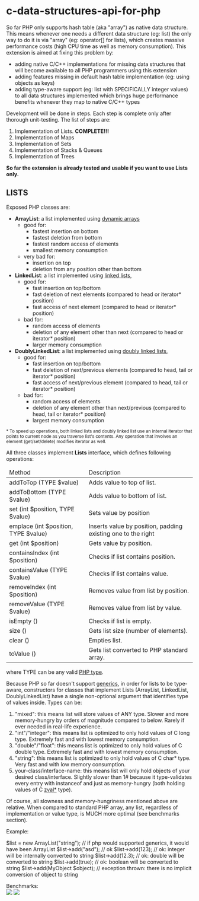 # c-data-structures-api-for-php

So far PHP only supports hash table (aka "array") as native data structure. This means whenever one needs a different data structure (eg: list) the only way to do it is via "array" (eg: operator[] for lists), which creates massive performance costs (high CPU time as well as memory consumption). This extension is aimed at fixing this problem by:

* adding native C/C++ implementations for missing data structures that will become available to all PHP programmers using this extension
* adding features missing in default hash table implementation (eg: using objects as keys)
* adding type-aware support (eg: list with SPECIFICALLY integer values) to all data structures implemented which brings huge performance benefits whenever they map to native C/C++ types

Development will be done in steps. Each step is complete only after thorough unit-testing. The list of steps are:

1. Implementation of Lists. <strong>COMPLETE!!!</strong>
2. Implementation of Maps
3. Implementation of Sets
4. Implementation of Stacks & Queues
5. Implementation of Trees

<strong>So far the extension is already tested and usable if you want to use Lists only.</strong> 

<h2>LISTS</h2>
Exposed PHP classes are:

* <strong>ArrayList</strong>: a list implemented using <a href="https://en.wikipedia.org/wiki/Dynamic_array">dynamic arrays</a>
	* good for:
		* fastest insertion on bottom
		* fastest deletion from bottom
		* fastest random access of elements
		* smallest memory consumption
	* very bad for:
		* insertion on top
		* deletion from any position other than bottom
* <strong>LinkedList</strong>: a list implemented using <a href="https://en.wikipedia.org/wiki/Linked_list">linked lists</a>, 
	* good for:
		* fast insertion on top/bottom
		* fast deletion of next elements (compared to head or iterator* position)
		* fast access of next element (compared to head or iterator* position)
	* bad for:
		* random access of elements
		* deletion of any element other than next (compared to head or iterator* position)
		* larger memory consumption
* <strong>DoublyLinkedList</strong>: a list implemented using <a href="https://en.wikipedia.org/wiki/Doubly_linked_list">doubly linked lists</a>, 
	* good for:
		* fast insertion on top/bottom
		* fast deletion of next/previous elements (compared to head, tail or iterator* position)
		* fast access of next/previous element (compared to head, tail or iterator* position)
	* bad for:
		* random access of elements
		* deletion of any element other than next/previous (compared to head, tail or iterator* position)
		* largest memory consumption

<small>* To speed up operations, both linked lists and doubly linked list use an internal iterator that points to current node as you traverse list's contents. Any operation that involves an element (get/set/delete) modifies iterator as well.</small>

All three classes implement <strong>Lists</strong> interface, which defines following operations:
<table>
	<thead>
		<tr>
			<td>Method</td>
			<td>Description</td>
		</tr>
	</thead>
	<tbody>
		<tr>
			<td>addToTop (TYPE $value)</td>
			<td>Adds value to top of list.</td>
		</tr>
		<tr>
			<td>addToBottom (TYPE $value)</td>
			<td>Adds value to bottom of list.</td>
		</tr>
		<tr>
			<td>set (int $position, TYPE $value)</td>
			<td>Sets value by position</td>
		</tr>
		<tr>
			<td>emplace (int $position, TYPE $value)</td>
			<td>Inserts value by position, padding existing one to the right</td>
		</tr>
		<tr>
			<td>get (int $position)</td>
			<td>Gets value by position.</td>
		</tr>
		<tr>
			<td>containsIndex (int $position)</td>
			<td>Checks if list contains position.</td>
		</tr>
		<tr>
			<td>containsValue (TYPE $value)</td>
			<td>Checks if list contains value.</td>
		</tr>
		<tr>
			<td>removeIndex (int $position)</td>
			<td>Removes value from list by position.</td>
		</tr>
		<tr>
			<td>removeValue (TYPE $value)</td>
			<td>Removes value from list by value.</td>
		</tr>
		<tr>
			<td>isEmpty ()</td>
			<td>Checks if list is empty.</td>
		</tr>
		<tr>
			<td>size ()</td>
			<td>Gets list size (number of elements).</td>
		</tr>
		<tr>
			<td>clear ()</td>
			<td>Empties list.</td>
		</tr>
		<tr>
			<td>toValue ()</td>
			<td>Gets list converted to PHP standard array.</td>
		</tr>
	</tbody>
</table>
where TYPE can be any valid <a href="http://php.net/manual/ro/language.types.php">PHP type</a>.
	
Because PHP so far doesn't support <a href="https://en.wikipedia.org/wiki/Generic_programming">generics</a>, in order for lists to be type-aware, constructors for classes that implement Lists (ArrayList, LinkedList, DoublyLinkedList) have a single non-optional argument that identifies type of values inside. Types can be:

1. "mixed": this means list will store values of ANY type. Slower and more memory-hungry by orders of magnitude compared to below. Rarely if ever needed in real-life experience.
2. "int"/"integer": this means list is optimized to only hold values of C long type. Extremely fast and with lowest memory consumption.
3. "double"/"float": this means list is optimized to only hold values of C double type. Extremely fast and with lowest memory consumption.
4. "string": this means list is optimized to only hold values of C char* type. Very fast and with low memory consumption.
5. your-class/interface-name: this means list will only hold objects of your desired class/interface. Slightly slower than 1# because it type-validates every entry with instanceof and just as memory-hungry (both holding values of C <a href="http://php.net/manual/en/internals2.variables.intro.php">zval*</a> type).

Of course, all slowness and memory-hungriness mentioned above are relative. When compared to standard PHP array, any list, regardless of implementation or value type, is MUCH more optimal (see benchmarks section).

Example: 

$list = new ArrayList("string"); // if php would supported generics, it would have been ArrayList<string>
$list->add("asd");	// ok
$list->add(123);	// ok: integer will be internally converted to string
$list->add(12.3);	// ok: double will be converted to string
$list->add(true);	// ok: boolean will be converted to string
$list->add(MyObject $object);	// exception thrown: there is no implicit conversion of object to string 

Benchmarks:<br/>
<img src="https://s31.postimg.org/thkvdwe3v/image.png"/>
<img src="https://s31.postimg.org/3kr71aagb/image_1.png"/>